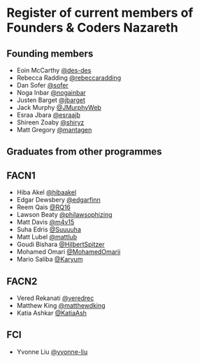 # Register of current members of Founders & Coders Nazareth

## Founding members
 + Eoin McCarthy [@des-des](https://github.com/des-des)
 + Rebecca Radding [@rebeccaradding](https://github.com/rebeccaradding)
 + Dan Sofer [@sofer](https://github.com/sofer)
 + Noga Inbar [@nogainbar](https://github.com/nogainbar)
 + Justen Barget [@jbarget](https://github.com/jbarget)
 + Jack Murphy [@JMurphyWeb](https://github.com/JMurphyWeb)
 + Esraa Jbara [@esraajb](https://github.com/esraajb)
 + Shireen Zoaby [@shiryz](https://github.com/shiryz)
 + Matt Gregory [@mantagen](https://github.com/mantagen)

## Graduates from other programmes

## FACN1

 + Hiba Akel [@hibaakel](https://github.com/hibaakel)
 + Edgar Dewsbery [@edgarfinn](https://github.com/edgarfinn)
 + Reem Qais [@RQ16](https://github.com/RQ16)
 + Lawson Beaty [@philawsophizing](https://github.com/philawsophizing)
 + Matt Davis [@m4v15](https://github.com/m4v15)
 + Suha Edris [@Suuuuha](https://github.com/Suuuuha)
 + Matt Lubel [@mattlub](https://github.com/mattlub)
 + Goudi Bishara [@HilbertSpitzer](https://github.com/HilbertSpitzer)
 + Mohamed Omari [@MohamedOmarii](https://github.com/MohamedOmarii)
 + Mario Saliba [@Karyum](https://github.com/Karyum)

## FACN2

 + Vered Rekanati [@veredrec](https://github.com/veredrec)
 + Matthew King [@matthewdking](https://github.com/matthewdking)
 + Katia Ashkar [@KatiaAsh](https://github.com/katiaash)

## FCI

 + Yvonne Liu [@yvonne-liu](https://github.com/yvonne-liu)
